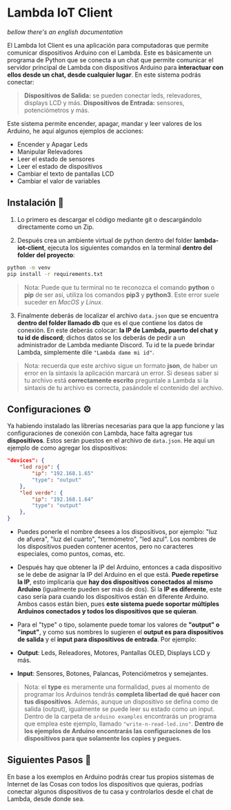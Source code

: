 # Lambda IoT Client
_bellow there's an english documentation_

El Lambda Iot Client es una aplicación para computadoras que permite comunicar dispositivos Arduino con el Lambda. Este es básicamente un programa de Python que se conecta a un chat que permite comunicar el servidor principal de Lambda con dispositivos Arduino para **interactuar con ellos desde un chat, desde cualquier lugar**. En este sistema podrás conectar:

> **Dispositivos de Salida:** se pueden conectar leds, relevadores, displays LCD y más.
> **Dispositivos de Entrada:** sensores, potenciómetros y más.

Este sistema permite encender, apagar, mandar y leer valores de los Arduino, he aquí algunos ejemplos de acciones:

* Encender y Apagar Leds
* Manipular Relevadores
* Leer el estado de sensores
* Leer el estado de dispositivos
* Cambiar el texto de pantallas LCD
* Cambiar el valor de variables

## Instalación :key:

1. Lo primero es descargar el código mediante git o descargándolo directamente como un Zip.

2. Después crea un ambiente virtual de python dentro del folder **lambda-iot-client**, ejecuta los siguientes comandos en la terminal **dentro del folder del proyecto**:

```bash
python -m venv
pip install -r requirements.txt
```
> Nota: Puede que tu terminal no te reconozca el comando **python** o **pip** de ser así, utiliza los comandos **pip3** y **python3**. Este error suele suceder en *MacOS y Linux*.

3. Finalmente deberás de localizar el archivo `data.json` que se encuentra **dentro del folder llamado db** que es el que contiene los datos de conexión. En este deberás colocar: **la IP de Lambda, puerto del chat y tu id de discord**; dichos datos se los deberás de pedir a un administrador de Lambda mediante Discord. Tu id te la puede brindar Lambda, simplemente dile `"Lambda dame mi id"`.

> Nota: recuerda que este archivo sigue un formato **json**, de haber un error en la sintaxis la aplicación marcará un error. Si deseas saber si tu archivo está **correctamente escrito** preguntale a Lambda si la sintaxis de tu archivo es correcta, pasándole el contenido del archivo.

## Configuraciones :gear:
Ya habiendo instalado las librerías necesarias para que la app funcione y las configuraciones de conexión con Lambda, hace falta agregar tus **dispositivos**. Estos serán puestos en el archivo de `data.json`. He aquí un ejemplo de como agregar los dispositivos:

```json
"devices": {
	"led rojo": {
		"ip": "192.168.1.65"
		"type": "output"
	},
	"led verde": {
		"ip": "192.168.1.64"
		"type": "output"
	},
}
```
* Puedes ponerle el nombre desees a los dispositivos, por ejemplo: "luz de afuera", "luz del cuarto", "termómetro", "led azul". Los nombres de los dispositivos pueden contener acentos, pero no caracteres especiales, como puntos, comas, etc.

* Después hay que obtener la IP del Arduino, entonces a cada dispositivo se le debe de asignar la IP del Arduino en el que está. **Puede repetirse la IP**, esto implicaría que **hay dos dispositivos conectados al mismo Arduino** (igualmente pueden ser más de dos). Si la **IP es diferente**, este caso sería para cuando los dispositivos están en diferente Arduino. Ambos casos están bien, pues **este sistema puede soportar múltiples Arduinos conectados y todos los dispositivos que se quieran**.

* Para el "type" o tipo, solamente puede tomar los valores de **"output" o "input"**, y como sus nombres lo sugieren el **output es para dispositivos de salida** y el **input para dispositivos de entrada**. Por ejemplo:

* **Output**: Leds, Releadores, Motores, Pantallas OLED, Displays LCD y más.
* **Input**: Sensores, Botones, Palancas, Potenciómetros y semejantes.

> Nota: el **type** es meramente una formalidad, pues al momento de programar los Arduinos tendrás **completa libertad de qué hacer con tus dispositivos**. Además, aunque un dispositivo se defina como de salida (output), igualmente se puede leer su estado como un input. Dentro de la carpeta de `arduino examples` encontrarás un programa que emplea este ejemplo, llamado `"write-n-read-led.ino"`. **Dentro de los ejemplos de Arduino encontrarás las configuraciones de los dispositivos para que solamente los copies y pegues.**

## Siguientes Pasos :robot:

En base a los exemplos en Arduino podrás crear tus propios sistemas de Internet de las Cosas con todos los dispositivos que quieras, podrías conectar algunos dispositivos de tu casa y controlarlos desde el chat de Lambda, desde donde sea. 